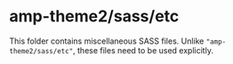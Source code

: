# amp-theme2/sass/etc

This folder contains miscellaneous SASS files. Unlike `"amp-theme2/sass/etc"`, these files
need to be used explicitly.
